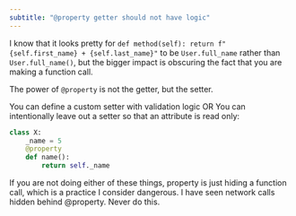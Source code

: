 ```yaml
---
subtitle: "@property getter should not have logic"
---
```


I know that it looks pretty for `def method(self): return f"{self.first_name} + {self.last_name}"` to be `User.full_name` rather than `User.full_name()`, but the bigger impact is obscuring the fact that you are making a function call. 

The power of `@property` is not the getter, but the setter.

You can define a custom setter with validation logic OR
You can intentionally leave out a setter so that an attribute is read only:

```python
class X:
	_name = 5
	@property
	def name():
		return self._name
```

If you are not doing either of these things, property is just hiding a function call, which is a practice I consider dangerous. I have seen network calls hidden behind @property. Never do this.
